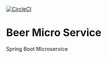 [![CircleCI](https://circleci.com/gh/ozankyncu/ms-beer-service/tree/master.svg?style=svg)](https://circleci.com/gh/ozankyncu/ms-beer-service/tree/master)
# Beer Micro Service

Spring Boot Microservice